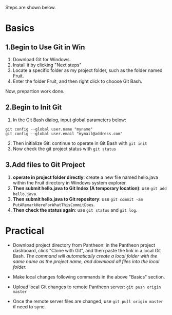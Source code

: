 Steps are shown below.

# Basics #

1.Begin to Use Git in Win
-------------------------

1. Download Git for Windows.
2. Install it by clicking "Next steps"
3. Locate a specific folder as my project folder,  such as the folder named Fruit. 
4. Enter the folder Fruit, and then right click to choose Git Bash.

Now, prepartion work done. 

2.Begin to Init Git
---------------------------
1. In the Git Bash dialog, input global parameters below:
````git
git config --global user.name "myname"
git config --global user.email "mymail@address.com"
````
2. Then initialize Git: continue to operate in Git Bash with `git init`
3. Now check the git project status with `git status`


3.Add files to Git Project
--------------------------
1. **operate in project folder directly**: create a new file named hello.java within the Fruit directory in Windows system explorer.
2. **Then submit hello.java to Git Index (A temporary location)**: use `git add hello.java`.
3. **Then submit hello.java to Git repository**: use `git commit -am PutARemarkHereForWhatThisCommitDoes`.
4. **Then check the status again**: use `git status` and `git log`.

# Practical #
+ Download project directory from Pantheon: in the Pantheon project dashboard, click "Clone with Git", and then paste the link in a local Git Bash. 
 *The command will automatically create a local folder with the same name as the project name, and download all files into the local folder.*

+ Make local changes following commands in the above "Basics" section.
+ Upload local Git changes to remote Pantheon server:  `git push origin master`
+ Once the remote server files are changed, use `git pull origin master` if need to sync. 
